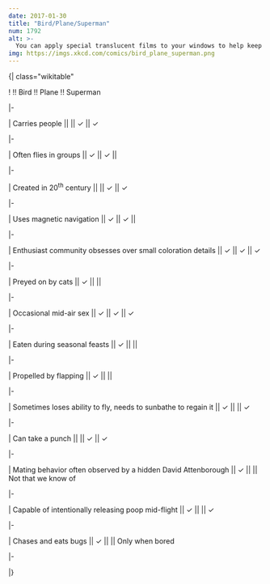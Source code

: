 ```yaml
---
date: 2017-01-30
title: "Bird/Plane/Superman"
num: 1792
alt: >-
  You can apply special translucent films to your windows to help keep birds/Superman from accidentally flying into them.
img: https://imgs.xkcd.com/comics/bird_plane_superman.png
---
```

{| class="wikitable"

! !! Bird !! Plane !! Superman

|-

| Carries people || || ✓ || ✓

|-

| Often flies in groups || ✓ || ✓ ||

|-

| Created in 20<sup>th</sup> century || || ✓ || ✓

|-

| Uses magnetic navigation || ✓ || ✓ ||

|-

| Enthusiast community obsesses over small coloration details || ✓ || ✓ || ✓

|-

| Preyed on by cats || ✓ || ||

|-

| Occasional mid-air sex || ✓ || ✓ || ✓

|-

| Eaten during seasonal feasts || ✓ || ||

|-

| Propelled by flapping || ✓ || ||

|-

| Sometimes loses ability to fly, needs to sunbathe to regain it || ✓ || || ✓

|-

| Can take a punch || || ✓ || ✓

|-

| Mating behavior often observed by a hidden David Attenborough || ✓ || || Not that we know of

|-

| Capable of intentionally releasing poop mid-flight || ✓ || || ✓

|-

| Chases and eats bugs || ✓ || || Only when bored

|-

|}